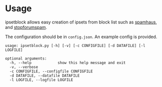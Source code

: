 # Usage

ipsetblock allows easy creation of ipsets from block list such as [spamhaus](https://www.spamhaus.org), and [stopforumspam](https://www.stopforumspam.com). 

The configuration should be in `config.json`. An example config is provided.

```
usage: ipsetblock.py [-h] [-v] [-c CONFIGFILE] [-d DATAFILE] [-l LOGFILE]

optional arguments:
  -h, --help            show this help message and exit
  -v, --verbose
  -c CONFIGFILE, --configfile CONFIGFILE
  -d DATAFILE, --datafile DATAFILE
  -l LOGFILE, --logfile LOGFILE
```
